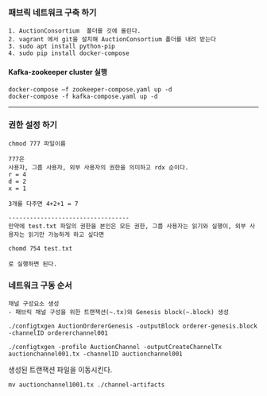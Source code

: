 ### 패브릭 네트워크 구축 하기

```
1. AuctionConsortium  폴더를 깃에 올린다.
2. vagrant 에서 git을 설치해 AuctionConsortium 폴더를 내려 받는다
3. sudo apt install python-pip
4. sudo pip install docker-compose
```



#### Kafka-zookeeper cluster 실행

``` 
docker-compose –f zookeeper-compose.yaml up -d
docker-compose -f kafka-compose.yaml up -d
```

---

### 권한 설정 하기

```linux
chmod 777 파일이름

777은
사용자, 그룹 사용자, 외부 사용자의 권한을 의미하고 rdx 순이다.
r = 4
d = 2
x = 1

3개를 다주면 4+2+1 = 7

----------------------------------
만약에 test.txt 파일의 권한을 본인은 모든 권한, 그룹 사용자는 읽기와 실행이, 외부 사용자는 읽기만 가능하게 하고 싶다면

chomd 754 test.txt

로 실행하면 된다.
```







### 네트워크 구동 순서

```
채널 구성요소 생성
- 패브릭 채널 구성을 위한 트랜잭션(~.tx)와 Genesis block(~.block) 생성

./configtxgen AuctionOrdererGenesis -outputBlock orderer-genesis.block -channelID ordererchannel001 

./configtxgen -profile AuctionChannel -outputCreateChannelTx auctionchannel001.tx -channelID auctionchannel001
```



생성된 트랜잭션 파일을 이동시킨다.

```
mv auctionchannel1001.tx ./channel-artifacts
```



